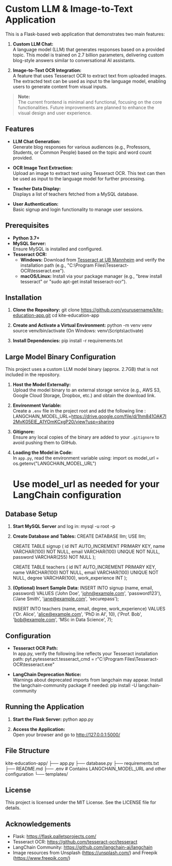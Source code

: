 # Custom LLM & Image-to-Text Application

This is a Flask-based web application that demonstrates two main features:

1. **Custom LLM Chat:**  
   A language model (LLM) that generates responses based on a provided topic. This model is trained on 2.7 billion parameters, delivering custom blog-style answers similar to conversational AI assistants.

2. **Image-to-Text OCR Integration:**  
   A feature that uses Tesseract OCR to extract text from uploaded images. The extracted text can be used as input to the language model, enabling users to generate content from visual inputs.

> **Note:**  
> The current frontend is minimal and functional, focusing on the core functionalities. Future improvements are planned to enhance the visual design and user experience.

## Features

- **LLM Chat Generation:**  
  Generate blog responses for various audiences (e.g., Professors, Students, or Common People) based on the topic and word count provided.

- **OCR Image Text Extraction:**  
  Upload an image to extract text using Tesseract OCR. This text can then be used as input to the language model for further processing.

- **Teacher Data Display:**  
  Displays a list of teachers fetched from a MySQL database.

- **User Authentication:**  
  Basic signup and login functionality to manage user sessions.

## Prerequisites

- **Python 3.7+**
- **MySQL Server:**  
  Ensure MySQL is installed and configured.
- **Tesseract OCR:**  
  - **Windows:** Download from [Tesseract at UB Mannheim](https://github.com/UB-Mannheim/tesseract/wiki) and verify the installation path (e.g., "C:\Program Files\Tesseract-OCR\tesseract.exe").
  - **macOS/Linux:** Install via your package manager (e.g., "brew install tesseract" or "sudo apt-get install tesseract-ocr").

## Installation

1. **Clone the Repository:**
   git clone https://github.com/yourusername/kite-education-app.git
   cd kite-education-app

2. **Create and Activate a Virtual Environment:**
   python -m venv venv
   source venv/bin/activate   (On Windows: venv\Scripts\activate)

3. **Install Dependencies:**
   pip install -r requirements.txt

## Large Model Binary Configuration

This project uses a custom LLM model binary (approx. 2.7GB) that is not included in the repository.

1. **Host the Model Externally:**  
   Upload the model binary to an external storage service (e.g., AWS S3, Google Cloud Storage, Dropbox, etc.) and obtain the download link.

2. **Environment Variable:**  
   Create a `.env` file in the project root and add the following line :
   LANGCHAIN_MODEL_URL=https://drive.google.com/file/d/1hm841OAK7I2MvK05ElE_A1YOmKCxgP20/view?usp=sharing

3. **Gitignore:**  
   Ensure any local copies of the binary are added to your `.gitignore` to avoid pushing them to GitHub.

4. **Loading the Model in Code:**  
   In `app.py`, read the environment variable using:
   import os
   model_url = os.getenv("LANGCHAIN_MODEL_URL")
   # Use model_url as needed for your LangChain configuration

## Database Setup

1. **Start MySQL Server** and log in:
   mysql -u root -p

2. **Create Database and Tables:**
   CREATE DATABASE llm;
   USE llm;

   CREATE TABLE signup (
       id INT AUTO_INCREMENT PRIMARY KEY,
       name VARCHAR(100) NOT NULL,
       email VARCHAR(100) UNIQUE NOT NULL,
       password VARCHAR(255) NOT NULL
   );

   CREATE TABLE teachers (
       id INT AUTO_INCREMENT PRIMARY KEY,
       name VARCHAR(100) NOT NULL,
       email VARCHAR(100) UNIQUE NOT NULL,
       degree VARCHAR(100),
       work_experience INT
   );

3. **(Optional) Insert Sample Data:**
   INSERT INTO signup (name, email, password) VALUES
   ('John Doe', 'john@example.com', 'password123'),
   ('Jane Smith', 'jane@example.com', 'securepass');

   INSERT INTO teachers (name, email, degree, work_experience) VALUES
   ('Dr. Alice', 'alice@example.com', 'PhD in AI', 10),
   ('Prof. Bob', 'bob@example.com', 'MSc in Data Science', 7);

## Configuration

- **Tesseract OCR Path:**  
  In app.py, verify the following line reflects your Tesseract installation path:
  pyt.pytesseract.tesseract_cmd = r"C:\Program Files\Tesseract-OCR\tesseract.exe"

- **LangChain Deprecation Notice:**  
  Warnings about deprecated imports from langchain may appear. Install the langchain-community package if needed:
  pip install -U langchain-community

## Running the Application

1. **Start the Flask Server:**
   python app.py

2. **Access the Application:**  
   Open your browser and go to http://127.0.0.1:5000/

## File Structure

kite-education-app/
├── app.py
├── database.py
├── requirements.txt
├── README.md
├── .env               # Contains LANGCHAIN_MODEL_URL and other configuration
└── templates/


## License

This project is licensed under the MIT License. See the LICENSE file for details.

## Acknowledgements

- Flask: https://flask.palletsprojects.com/
- Tesseract OCR: https://github.com/tesseract-ocr/tesseract
- LangChain Community: https://github.com/langchain-ai/langchain
- Image resources from Unsplash (https://unsplash.com/) and Freepik (https://www.freepik.com/)
